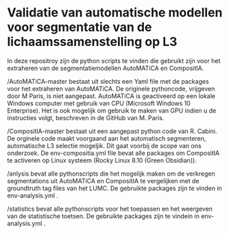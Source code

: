 # Validatie van automatische modellen voor segmentatie van de lichaamssamenstelling op L3
In deze repositroy zijn de python scripts te vinden die gebruikt zijn voor het extraheren van de segmentatiemodellen AutoMATiCA en CompositIA. 

/AutoMATiCA-master bestaat uit slechts een Yaml file met de packages voor het extraheren van AutoMATiCA. De originele pythoncode, vrijgeven door M Paris, is niet aangepast. AutoMATiCA is geactiveerd op een lokale Windows computer met gebruik van CPU (Microsoft Windows 10 Enterprise). Het is ook mogelijk om gebruik te maken van GPU indien u de instructies volgt, beschreven in de GitHub van M. Paris.

/CompositIA-master bestaat uit een aangepast python code van R. Cabini. De orginele code maakt voorgaand aan het automatisch segmenteren, automatische L3 selectie mogeljik. Dit gaat voorbij de scope van ons onderzoek. De env-compositia.yml file bevat alle packages om CompositIA te activeren op Linux systeem (Rocky Linux 8.10 (Green Obsidian)). 

/anlysis bevat alle pythonscripts die het mogelijk maken om de verkregen segmentations uit AutoMATiCA en CompositIA te vergelijken met de groundtruth tag files van het LUMC. De gebruikte packages zijn te vinden in env-analysis.yml .

/statistics bevat alle pythonscripts voor het toepassen en het weergeven van de statistische toetsen. De gebruikte packages zijn te vindein in env-analysis.yml .
